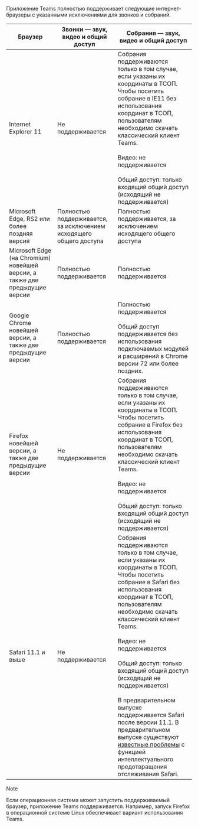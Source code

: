 Приложение Teams полностью поддерживает следующие интернет-браузеры с указанными исключениями для звонков и собраний.


|Браузер  |Звонки — звук, видео и общий доступ  |Собрания — звук, видео и общий доступ  |
|---------|---------|---------|
|Internet Explorer 11     |Не поддерживается         |Собрания поддерживаются только в том случае, если указаны их координаты в ТСОП. Чтобы посетить собрание в IE11 без использования координат в ТСОП, пользователям необходимо скачать классический клиент Teams.<br><br>Видео: не поддерживается<br><br>Общий доступ: только входящий общий доступ (исходящий не поддерживается)     |
|Microsoft Edge, RS2 или более поздняя версия     |Полностью поддерживается, за исключением исходящего общего доступа          |Полностью поддерживается, за исключением исходящего общего доступа          |
|Microsoft Edge (на Chromium) новейшей версии, а также две предыдущие версии     | Полностью поддерживается    |Полностью поддерживается         |
|Google Chrome новейшей версии, а также две предыдущие версии       |Полностью поддерживается |Полностью поддерживается <br> <br>Общий доступ поддерживается без использования подключаемых модулей и расширений в Chrome версии 72 или более поздних.       |
|Firefox новейшей версии, а также две предыдущие версии     |Не поддерживается         |Собрания поддерживаются только в том случае, если указаны их координаты в ТСОП. Чтобы посетить собрание в Firefox без использования координат в ТСОП, пользователям необходимо скачать классический клиент Teams.<br><br>Видео: не поддерживается<br><br>Общий доступ: только входящий общий доступ (исходящий не поддерживается)     |
|Safari 11.1 и выше     | Не поддерживается        |Собрания поддерживаются только в том случае, если указаны их координаты в ТСОП. Чтобы посетить собрание в Safari без использования координат в ТСОП, пользователям необходимо скачать классический клиент Teams.<br><br>Видео: не поддерживается<br><br>Общий доступ: только входящий общий доступ (исходящий не поддерживается)<br><br>В предварительном выпуске поддерживается Safari после версии 11.1. В предварительном выпуске существуют [известные проблемы](https://support.office.com/article/safari-browser-support-1aac0a7c-35a8-42c1-a7df-f674afe234df) с функцией интеллектуального предотвращения отслеживания Safari.      |


> [!NOTE]
> Если операционная система может запустить поддерживаемый браузер, приложение Teams поддерживается. Например, запуск Firefox в операционной системе Linux обеспечивает вариант использования Teams.
